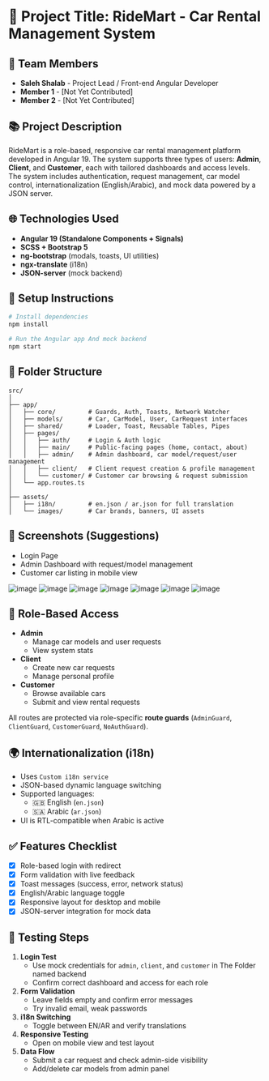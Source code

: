 # 🚗 **Project Title: RideMart - Car Rental Management System**

## 👥 Team Members
- **Saleh Shalab** - Project Lead / Front-end Angular Developer  
- **Member 1** - [Not Yet Contributed]  
- **Member 2** - [Not Yet Contributed]

## 📚 Project Description
RideMart is a role-based, responsive car rental management platform developed in Angular 19. The system supports three types of users: **Admin**, **Client**, and **Customer**, each with tailored dashboards and access levels. The system includes authentication, request management, car model control, internationalization (English/Arabic), and mock data powered by a JSON server.

## 🌐 Technologies Used
- **Angular 19 (Standalone Components + Signals)**
- **SCSS + Bootstrap 5**
- **ng-bootstrap** (modals, toasts, UI utilities)
- **ngx-translate** (i18n)
- **JSON-server** (mock backend)

## 🚦 Setup Instructions

```bash
# Install dependencies
npm install

# Run the Angular app And mock backend
npm start 
```

## 📁 Folder Structure

```
src/
│
├── app/
│   ├── core/         # Guards, Auth, Toasts, Network Watcher
│   ├── models/       # Car, CarModel, User, CarRequest interfaces
│   ├── shared/       # Loader, Toast, Reusable Tables, Pipes
│   ├── pages/
│   │   ├── auth/     # Login & Auth logic
│   │   ├── main/     # Public-facing pages (home, contact, about)
│   │   ├── admin/    # Admin dashboard, car model/request/user management
│   │   ├── client/   # Client request creation & profile management
│   │   └── customer/ # Customer car browsing & request submission
│   └── app.routes.ts
│
├── assets/
│   ├── i18n/         # en.json / ar.json for full translation
│   └── images/       # Car brands, banners, UI assets
```

## 📸 Screenshots (Suggestions)
- Login Page  
- Admin Dashboard with request/model management  
- Customer car listing in mobile view

![image](https://github.com/user-attachments/assets/11e7588b-4f89-4a71-b69c-3477120ebfce)
![image](https://github.com/user-attachments/assets/fe453c5e-2798-4cb7-a175-0ca5a5a844af)
![image](https://github.com/user-attachments/assets/dc92bd92-7847-4aec-bd82-35ba6696ce81)
![image](https://github.com/user-attachments/assets/24cec73c-3f22-49af-9aad-1077dacb4c8b)
![image](https://github.com/user-attachments/assets/230099a0-3dfc-47a4-b669-9747f91ac6b7)
![image](https://github.com/user-attachments/assets/37cf4a09-107f-4b32-adbd-9194c2b6d534)
![image](https://github.com/user-attachments/assets/6b893db9-374a-452a-836e-fb9084f18454)



## 🔐 Role-Based Access

- **Admin**
  - Manage car models and user requests
  - View system stats
- **Client**
  - Create new car requests
  - Manage personal profile
- **Customer**
  - Browse available cars
  - Submit and view rental requests

All routes are protected via role-specific **route guards** (`AdminGuard`, `ClientGuard`, `CustomerGuard`, `NoAuthGuard`).

## 🌍 Internationalization (i18n)

- Uses `Custom i18n service `
- JSON-based dynamic language switching
- Supported languages:
  - 🇬🇧 English (`en.json`)
  - 🇸🇦 Arabic (`ar.json`)
- UI is RTL-compatible when Arabic is active

## ✅ Features Checklist

- [x] Role-based login with redirect
- [x] Form validation with live feedback
- [x] Toast messages (success, error, network status)
- [x] English/Arabic language toggle
- [x] Responsive layout for desktop and mobile
- [x] JSON-server integration for mock data

## 🧪 Testing Steps

1. **Login Test**
   - Use mock credentials for `admin`, `client`, and `customer` in The Folder named backend
   - Confirm correct dashboard and access for each role
2. **Form Validation**
   - Leave fields empty and confirm error messages
   - Try invalid email, weak passwords
3. **i18n Switching**
   - Toggle between EN/AR and verify translations
4. **Responsive Testing**
   - Open on mobile view and test layout
5. **Data Flow**
   - Submit a car request and check admin-side visibility
   - Add/delete car models from admin panel
